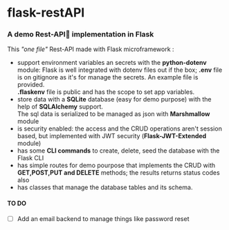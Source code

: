 # flask-restAPI
### A demo Rest-API:bee: implementation in Flask

This _"one file"_ Rest-API made with Flask microframework :
- support environment variables an secrets with the **python-dotenv** module: Flask is well integrated with dotenv files out if the box; **.env** file is on gitignore as it's for manage the secrets. An example file is provided.  
**.flaskenv** file is public and has the scope to set app variables.
- store data with a **SQLite** database (easy for demo purpose) with the help of **SQLAlchemy** support.  
The sql data is serialized to be managed as json with **Marshmallow** module
- is security enabled: the access and the CRUD operations aren't session based, but implemented with JWT security (**Flask-JWT-Extended** module)
- has some **CLI commands** to create, delete, seed the database with the Flask CLI
- has simple routes for demo pourpose that implements the CRUD with **GET,POST,PUT and DELETE** methods; the results returns status codes also
- has classes that manage the database tables and its schema.  

#### TO DO
- [ ] Add an email backend to manage things like password reset

